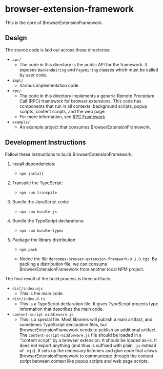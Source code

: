 # browser-extension-framework

This is the core of BrowserExtensionFramework.


## Design

The source code is laid out across these directories:

* `api/`
   * The code in this directory is the public API for the framework. It exposes `BackendWiring` and `PageWiring` classes
     which must be called by user code.
* `impl/`
   * Various implementation code.
* `rpc/`
   * The code in this directory implements a generic Remote Procedure Call (RPC) framework for browser extensions. This
     code has components that run in all contexts: background scripts, popup scripts, content scripts, and the web
     page.
   * For more information, see [RPC Framework](#rpc-framework)
* `example/`
   * An example project that consumes BrowserExtensionFramework.


## Development Instructions

Follow these instructions to build BrowserExtensionFramework:

1. Install dependencies:
    * ```shell
      npm install
      ```
2. Transpile the TypeScript:
    * ```shell
      npm run transpile
      ```
3. Bundle the JavaScript code:
    * ```shell
      npm run bundle-js
      ```
4. Bundle the TypeScript declarations:
    * ```shell
      npm run bundle-types
      ```
5. Package the library distribution:
    * ```shell
      npm pack
      ```
    * Notice the file `dgroomes-browser-extension-framework-0.1.0.tgz`. By packing a distribution file, we can consume
      BrowserExtensionFramework from another local NPM project.

The final result of the build process is three artifacts:

* `dist/index.mjs`
  * This is the main code. 
* `dist/index.d.ts`
  * This is a TypeScript declaration file. It gives TypeScript projects type information that describes the main code.  
* `content-script-middleware.js`
  * This is a special file. Most libraries will publish a main artifact, and sometimes TypeScript declaration files, but
    BrowserExtensionFramework needs to publish an additional artifact. The `content-script-middleware.js` file should be
    loaded in a "content script" by a browser extension. It should be loaded as-is. It does not export anything (and thus
    is suffixed with plain `.js` instead of `.mjs`). It sets up the necessary listeners and glue code that allows
    BrowserExtensionFramework to communicate through the content script between context like popup scripts and web page
    scripts.
